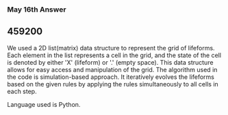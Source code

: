 ### May 16th Answer

## 459200

We used a 2D list(matrix) data structure to represent the grid of lifeforms. Each element in the list represents a cell in the grid, and the state of the cell is denoted by either 'X' (lifeform) or '.' (empty space). This data structure allows for easy access and manipulation of the grid.
The algorithm used in the code is simulation-based approach. It iteratively evolves the lifeforms based on the given rules by applying the rules simultaneously to all cells in each step. 

Language used is Python.